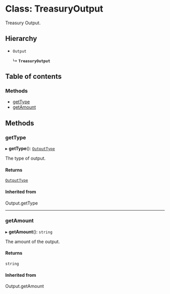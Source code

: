 # Class: TreasuryOutput

Treasury Output.

## Hierarchy

- `Output`

  ↳ **`TreasuryOutput`**

## Table of contents

### Methods

- [getType](TreasuryOutput.md#gettype)
- [getAmount](TreasuryOutput.md#getamount)

## Methods

### getType

▸ **getType**(): [`OutputType`](../enums/OutputType.md)

The type of output.

#### Returns

[`OutputType`](../enums/OutputType.md)

#### Inherited from

Output.getType

___

### getAmount

▸ **getAmount**(): `string`

The amount of the output.

#### Returns

`string`

#### Inherited from

Output.getAmount
